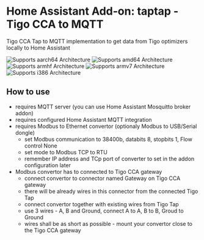 # Home Assistant Add-on: taptap - Tigo CCA to MQTT

Tigo CCA Tap to MQTT implementation to get data from Tigo optimizers locally to Home Assistant

![Supports aarch64 Architecture][aarch64-shield]
![Supports amd64 Architecture][amd64-shield]
![Supports armhf Architecture][armhf-shield]
![Supports armv7 Architecture][armv7-shield]
![Supports i386 Architecture][i386-shield]

[aarch64-shield]: https://img.shields.io/badge/aarch64-yes-green.svg
[amd64-shield]: https://img.shields.io/badge/amd64-yes-green.svg
[armhf-shield]: https://img.shields.io/badge/armhf-yes-green.svg
[armv7-shield]: https://img.shields.io/badge/armv7-yes-green.svg
[i386-shield]: https://img.shields.io/badge/i386-yes-green.svg


## How to use

- requires MQTT server (you can use Home Assistant Mosquitto broker addon)
- requires configured Home Assistant MQTT integration
- requires Modbus to Ethernet convertor (optionaly Modbus to USB/Serial dongle)
    - set Modbus communication to 38400b, databits 8, stopbits 1, Flow control None
    - set mode to Modbus TCP to RTU
    - remember IP address and TCp port of converter to set in the addon configuration later
- Modbus convertor has to connected to Tigo CCA gateway
  - connect convertor to connector named Gateway on Tigo CCA gateway
  - there will be already wires in this connector from the connected Tigo Tap
  - connect convertor together with existing wires from Tigo Tap
  - use 3 wires - A, B and Ground, connect A to A, B to B, Groud to Ground
  - wires shall be as short as possible - mount your convertor close to the Tigo CCA gateway